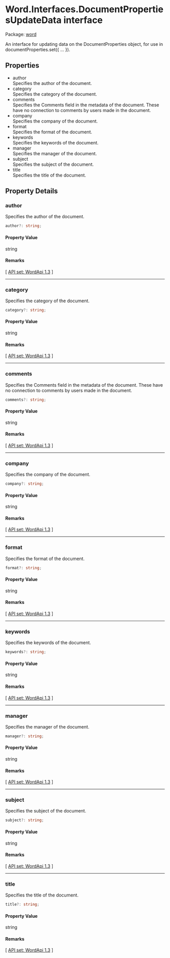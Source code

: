 # Word.Interfaces.DocumentPropertiesUpdateData interface

Package: [word](/en-us/javascript/api/word)

An interface for updating data on the DocumentProperties object, for use in documentProperties.set({ ... }).

## Properties

- author  
  Specifies the author of the document.
- category  
  Specifies the category of the document.
- comments  
  Specifies the Comments field in the metadata of the document. These have no connection to comments by users made in the document.
- company  
  Specifies the company of the document.
- format  
  Specifies the format of the document.
- keywords  
  Specifies the keywords of the document.
- manager  
  Specifies the manager of the document.
- subject  
  Specifies the subject of the document.
- title  
  Specifies the title of the document.

## Property Details

### author

Specifies the author of the document.

```typescript
author?: string;
```

#### Property Value
string

#### Remarks
[ [API set: WordApi 1.3](/en-us/javascript/api/requirement-sets/word/word-api-requirement-sets) ]

---

### category

Specifies the category of the document.

```typescript
category?: string;
```

#### Property Value
string

#### Remarks
[ [API set: WordApi 1.3](/en-us/javascript/api/requirement-sets/word/word-api-requirement-sets) ]

---

### comments

Specifies the Comments field in the metadata of the document. These have no connection to comments by users made in the document.

```typescript
comments?: string;
```

#### Property Value
string

#### Remarks
[ [API set: WordApi 1.3](/en-us/javascript/api/requirement-sets/word/word-api-requirement-sets) ]

---

### company

Specifies the company of the document.

```typescript
company?: string;
```

#### Property Value
string

#### Remarks
[ [API set: WordApi 1.3](/en-us/javascript/api/requirement-sets/word/word-api-requirement-sets) ]

---

### format

Specifies the format of the document.

```typescript
format?: string;
```

#### Property Value
string

#### Remarks
[ [API set: WordApi 1.3](/en-us/javascript/api/requirement-sets/word/word-api-requirement-sets) ]

---

### keywords

Specifies the keywords of the document.

```typescript
keywords?: string;
```

#### Property Value
string

#### Remarks
[ [API set: WordApi 1.3](/en-us/javascript/api/requirement-sets/word/word-api-requirement-sets) ]

---

### manager

Specifies the manager of the document.

```typescript
manager?: string;
```

#### Property Value
string

#### Remarks
[ [API set: WordApi 1.3](/en-us/javascript/api/requirement-sets/word/word-api-requirement-sets) ]

---

### subject

Specifies the subject of the document.

```typescript
subject?: string;
```

#### Property Value
string

#### Remarks
[ [API set: WordApi 1.3](/en-us/javascript/api/requirement-sets/word/word-api-requirement-sets) ]

---

### title

Specifies the title of the document.

```typescript
title?: string;
```

#### Property Value
string

#### Remarks
[ [API set: WordApi 1.3](/en-us/javascript/api/requirement-sets/word/word-api-requirement-sets) ]